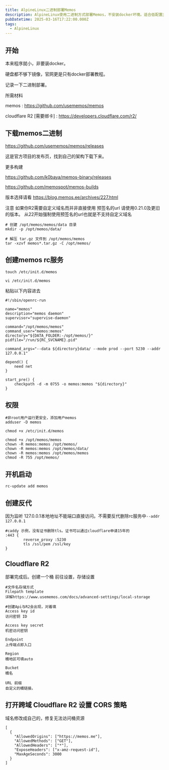 ```yaml
---
title: AlpineLinux二进制部署Memos
description: AlpineLinux使用二进制方式部署Memos，不安装docker坏境。适合低配置主机。最快方式部署
pubDatetime: 2025-03-16T17:22:00.000Z
tags:
  - AlpineLinux
---
```

## 开始

本来程序就小，非要装docker。

硬盘都不够下镜像，官网更是只有docker部署教程。

记录一下二进制部署。

所需材料

memos : https://github.com/usememos/memos

cloudflare R2 [需要绑卡] : https://developers.cloudflare.com/r2/

## 下载memos二进制

https://github.com/usememos/memos/releases

这是官方项目的发布页，找到自己的架构下载下来。

更多构建

https://github.com/k0baya/memos-binary/releases

https://github.com/memospot/memos-builds

版本选择请看 https://blog.memos.ee/archives/227.html

注意 如果你R2需要自定义域名而并非直接使用 预签名的url 请使用0.21.0及更旧的版本。 从22开始强制使用预签名的url也就是不支持自定义域名

```
# 创建 /opt/memos/memos/data 目录
mkdir -p /opt/memos/data/

# 解压 tar.gz 文件到 /opt/memos/memos
tar -xzvf memos*.tar.gz -C /opt/memos/

```

## 创建memos rc服务

```
touch /etc/init.d/memos

vi /etc/init.d/memos
```

粘贴以下内容进去
```
#!/sbin/openrc-run

name="memos"
description="memos daemon"
supervisor="supervise-daemon"

command="/opt/memos/memos"
command_user="memos:memos"
directory="${DATA_FOLDER:-/opt/memos/}"
pidfile="/run/${RC_SVCNAME}.pid"

command_args="--data ${directory}data/ --mode prod --port 5230 --addr 127.0.0.1"

depend() {
    need net
}

start_pre() {
    checkpath -d -m 0755 -o memos:memos "${directory}"
}

```

## 权限
```
#非root用户运行更安全，添加用户memos
adduser -D memos

chmod +x /etc/init.d/memos

chmod +x /opt/memos/memos
chown -R memos:memos /opt/memos/
chown -R memos:memos /opt/memos/data/
chown -R memos:memos /opt/memos/memos
chmod -R 755 /opt/memos/
```

## 开机启动
```
rc-update add memos
```

## 创建反代

因为监听 127.0.0.1本地地址不能端口直接访问。不需要反代删除rc服务中` --addr 127.0.0.1 `

```
#caddy 示例，没有证书删除tls。证书可以通过cloudflare申请15年的
:443 {
        reverse_proxy :5230
        tls /ssl/pem /ssl/key
}
```

## Cloudflare R2
部署完成后。创建一个桶 前往设置，存储设置
```
#文件名存储方式
Filepath template
详解https://www.usememos.com/docs/advanced-settings/local-storage

#创建Api与R2会出现，对着填
Access key id
访问密钥 ID

Access key secret
机密访问密钥

Endpoint
上传端点即入口

Region
桶地区可填auto

Bucket
桶名

URL 前缀
自定义的桶链接。
```

## 打开跨域 Cloudflare R2 设置 CORS 策略

域名修改成自己的，修复无法访问桶资源
```
[
  {
    "AllowedOrigins": ["https://memos.me"],
    "AllowedMethods": ["GET"],
    "AllowedHeaders": ["*"],
    "ExposeHeaders": ["x-amz-request-id"],
    "MaxAgeSeconds": 3000
  }
]
```
